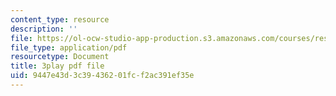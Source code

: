 ```yaml
---
content_type: resource
description: ''
file: https://ol-ocw-studio-app-production.s3.amazonaws.com/courses/res-15-003-shaping-the-future-of-work-15-662x-spring-2016/9447e43d3c39436201fcf2ac391ef35e_6gffCYK1_nk.pdf
file_type: application/pdf
resourcetype: Document
title: 3play pdf file
uid: 9447e43d-3c39-4362-01fc-f2ac391ef35e
---
```

